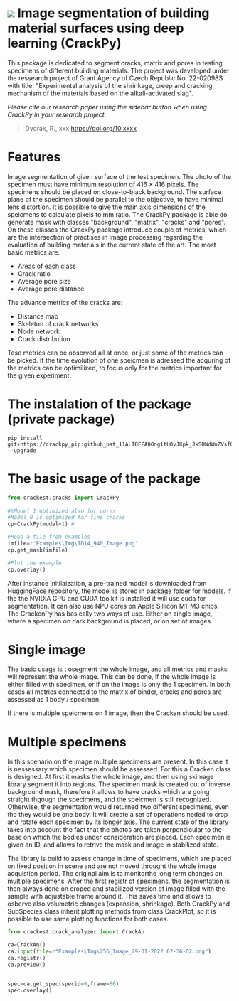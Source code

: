 ![](https://github.com/Rievil/CrackPy/blob/main/Examples/Plots/Example.png)
Image segmentation of building material surfaces using deep learning (CrackPy)
=================================================================

This package is dedicated to segment cracks, matrix and pores in testing specimens of different building materials. The project was developed under the ressearch project of Grant Agency of Czech Republic No. 22-02098S with title: "Experimental analysis of the shrinkage, creep and cracking mechanism of the materials based on the alkali-activated slag".

_Please cite our research paper using the sidebar button when using CrackPy in your research project._
> Dvorak, R., xxx https://doi.org/10.xxxx

Features
============================
Image segmentation of given surface of the test specimen. The photo of the specimen must have minimum resolution of 416 $\times$ 416 pixels.
The specimens should be placed on close-to-black background. The surface plane of the specimen should be parallel to the objective, to have minimal lens distortion. It is possible to give the main axis dimensions of the speicmens to calculate pixels to mm ratio.
The CrackPy package is able do generate mask with classes "background", "matrix", "cracks" and "pores". On these classes the CrackPy package introduce couple of metrics, which are the intersection of practises in image processing regarding the evaluation of building materials in the current state of the art. The most basic metrics are:
- Areas of each class
- Crack ratio
- Average pore size
- Average pore distance

The advance metrics of the cracks are:
- Distance map
- Skeleton of crack networks
- Node network
- Crack distribution

Tese metrics can be observed all at once, or just some of the metrics can be picked. If the time evolution of one speicmen is adressed the acquring of the metrics can be optimilized, to focus only for the metrics important for the given experiment.

The instalation of the package (private package)
============================
```
pip install git+https://crackpy_pip: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@github.com/Rievil/CrackPy --upgrade

```

The basic usage of the package 
=============================

```Python
from crackest.cracks import CrackPy
 
#%Model 1 optimized also for pores
#Model 0 is optimized for fine cracks
cp=CrackPy(model=1) #

#Read a file from examples
imfile=r'Examples\Img\ID14_940_Image.png' 
cp.get_mask(imfile)

#Plot the example
cp.overlay()
```

After instance initilaization, a pre-trained model is downloaded from HuggingFace repository, the model is stored in package folder for models. If the the NVIDIA GPU and CUDA toolkit is installed it will use cuda for segmentation. It can also use NPU cores on Apple Sillicon M1-M3 chips. The CrackenPy has basically two ways of use. Either on single image, where a specimen on dark background is placed, or on set of images. 

Single image
=============================
The basic usage is t osegment the whole image, and all metrics and masks will represent the whole image. This can be done, if the whole image is either filled with specimen, or if on the image is only the 1 specimen. In both cases all metrics connected to the matrix of binder, cracks and pores are assessed as 1 body / specimen.

If there is multiple speicmens on 1 image, then the Cracken should be used.

Multiple specimens
=============================
In this scenario on the image multiple specimens are present. In this case it is nessessary which specimen should be assessed. For this a Cracken class is designed. At first it masks the whole image, and then using skimage library segment it into regions. The specimen mask is created out of inverse background mask, therefore it allows to have cracks which are going straight thgough the specimens, and the speicmen is still recognized. Otherwise, the segmentation would returned two different specimens, even tho they would be one body. It will create a set of operations neded to crop and rotate each specimen by its longer axis. The current state of the library takes into account the fact that the photos are taken perpendicular to the base on which the bodies under consideration are placed. Each specimen is given an ID, and allows to retrive the mask and image in stabilized state.

The library is build to assess change in time of specimens, which are placed on fixed position in scene and are not moved throught the whole image acquistion period. The original aim is to monitorthe long term changes on multiple specimens. After the first registr of specimens, the segmentation is then always done on croped and stabilized version of image filled with the sample with adjustable frame around it. This saves time and allows to osberve also volumetric changes (expansion, shrinkage). Both CrackPy and SubSpecies class inherit plotting methods from class CrackPlot, so it is possible to use same plotting functions for both cases.

```Python
from crackest.crack_analyzer import CrackAn

ca=CrackAn()
ca.input(file=r"Examples\Img\256_Image_29-01-2022 02-36-02.png")
ca.registr()
ca.preview()


spec=ca.get_spec(specid=0,frame=50)
spec.overlay()
```



